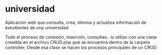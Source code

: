 # universidad
Aplicación web que consulta, crea, elimina y actualiza información de estudiantes de una universidad

Todo el proceso de conexión, inserción, consultas.. lo utilizo con una clase creadda en el archivo CRUD.php que se encuentra dentro de la carpeta controller; Desde esa clase se hacen los procesos principales de un CRUD
